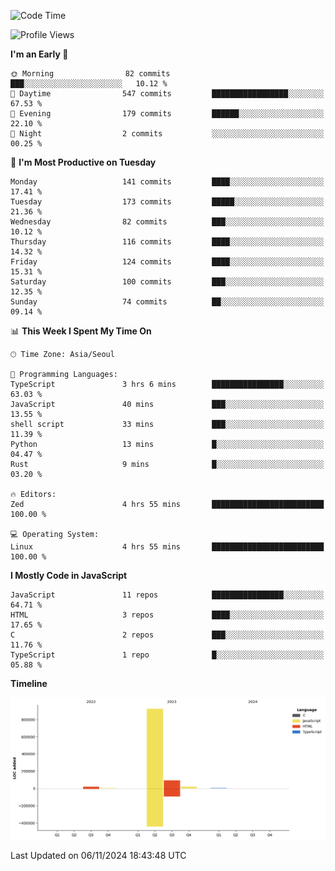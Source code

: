 <!--START_SECTION:waka-->
![Code Time](http://img.shields.io/badge/Code%20Time-116%20hrs%2016%20mins-blue)

![Profile Views](http://img.shields.io/badge/Profile%20Views-0-blue)

**I'm an Early 🐤** 

```text
🌞 Morning                82 commits          ███░░░░░░░░░░░░░░░░░░░░░░   10.12 % 
🌆 Daytime                547 commits         █████████████████░░░░░░░░   67.53 % 
🌃 Evening                179 commits         ██████░░░░░░░░░░░░░░░░░░░   22.10 % 
🌙 Night                  2 commits           ░░░░░░░░░░░░░░░░░░░░░░░░░   00.25 % 
```
📅 **I'm Most Productive on Tuesday** 

```text
Monday                   141 commits         ████░░░░░░░░░░░░░░░░░░░░░   17.41 % 
Tuesday                  173 commits         █████░░░░░░░░░░░░░░░░░░░░   21.36 % 
Wednesday                82 commits          ███░░░░░░░░░░░░░░░░░░░░░░   10.12 % 
Thursday                 116 commits         ████░░░░░░░░░░░░░░░░░░░░░   14.32 % 
Friday                   124 commits         ████░░░░░░░░░░░░░░░░░░░░░   15.31 % 
Saturday                 100 commits         ███░░░░░░░░░░░░░░░░░░░░░░   12.35 % 
Sunday                   74 commits          ██░░░░░░░░░░░░░░░░░░░░░░░   09.14 % 
```


📊 **This Week I Spent My Time On** 

```text
🕑︎ Time Zone: Asia/Seoul

💬 Programming Languages: 
TypeScript               3 hrs 6 mins        ████████████████░░░░░░░░░   63.03 % 
JavaScript               40 mins             ███░░░░░░░░░░░░░░░░░░░░░░   13.55 % 
shell script             33 mins             ███░░░░░░░░░░░░░░░░░░░░░░   11.39 % 
Python                   13 mins             █░░░░░░░░░░░░░░░░░░░░░░░░   04.47 % 
Rust                     9 mins              █░░░░░░░░░░░░░░░░░░░░░░░░   03.20 % 

🔥 Editors: 
Zed                      4 hrs 55 mins       █████████████████████████   100.00 % 

💻 Operating System: 
Linux                    4 hrs 55 mins       █████████████████████████   100.00 % 
```

**I Mostly Code in JavaScript** 

```text
JavaScript               11 repos            ████████████████░░░░░░░░░   64.71 % 
HTML                     3 repos             ████░░░░░░░░░░░░░░░░░░░░░   17.65 % 
C                        2 repos             ███░░░░░░░░░░░░░░░░░░░░░░   11.76 % 
TypeScript               1 repo              █░░░░░░░░░░░░░░░░░░░░░░░░   05.88 % 
```



**Timeline**

![Lines of Code chart](https://raw.githubusercontent.com/project-dy/project-dy/main/assets/bar_graph.png)


 Last Updated on 06/11/2024 18:43:48 UTC
<!--END_SECTION:waka-->
